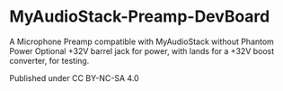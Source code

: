 # MyAudioStack-Preamp-DevBoard
A Microphone Preamp compatible with MyAudioStack without Phantom Power
Optional +32V barrel jack for power, with lands for a +32V boost converter, for testing.  

Published under CC BY-NC-SA 4.0
